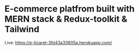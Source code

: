 # E-commerce platfrom built with MERN stack & Redux-toolkit & Tailwind

Live: https://e-ticaret-3fd43a33605a.herokuapp.com/